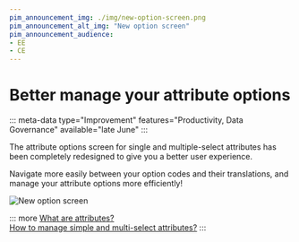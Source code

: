 ```yaml
---
pim_announcement_img: ./img/new-option-screen.png
pim_announcement_alt_img: "New option screen"
pim_announcement_audience:
- EE
- CE
---
```


# Better manage your attribute options
::: meta-data type="Improvement" features="Productivity, Data Governance" available="late June"
:::

The attribute options screen for single and multiple-select attributes has been completely redesigned to give you a better user experience.

Navigate more easily between your option codes and their translations, and manage your attribute options more efficiently!

![New option screen](../img/new-option-screen.png)

::: more
[What are attributes?](../articles/what-is-an-attribute.html)  
[How to manage simple and multi-select attributes?](../articles/manage-your-attributes.html#manage-simple-and-multi-selects-attribute-options)
:::
